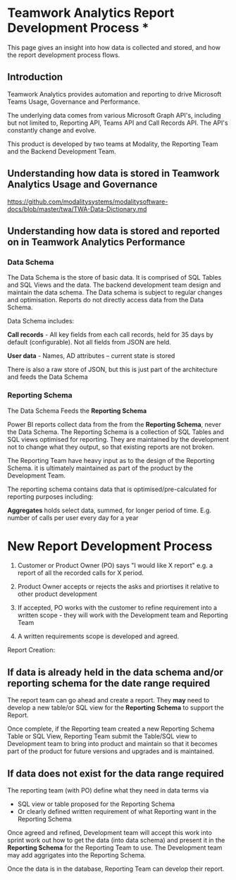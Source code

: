 

# Teamwork Analytics Report Development Process *

This page gives an insight into how data is collected and stored, and how the report development process flows.

## Introduction

Teamwork Analytics provides automation and reporting to drive Microsoft Teams Usage, Governance and Performance. 

The underlying data comes from various Microsoft Graph API's, including but not limited to, Reporting API, Teams API and Call Records API. 
The API's constantly change and evolve.

This product is developed by two teams at Modality, the Reporting Team and the Backend Development Team.


## Understanding how data is stored in Teamwork Analytics Usage and Governance

https://github.com/modalitysystems/modalitysoftware-docs/blob/master/twa/TWA-Data-Dictionary.md


## Understanding how data is stored and reported on in Teamwork Analytics Performance


### Data Schema

The Data Schema is the store of basic data. It is comprised of SQL Tables and SQL Views and the data. The backend development team design and maintain the data schema. The Data schema is subject to regular changes and optimisation. Reports do not directly access data from the Data Schema.

Data Schema includes:

**Call records** - All key fields from each call records, held for 35 days by default (configurable). Not all fields from JSON are held.

**User data** - Names, AD attributes – current state is stored

There is also a raw store of JSON, but this is just part of the architecture and feeds the Data Schema


### Reporting Schema

The Data Schema Feeds the **Reporting Schema**

Power BI reports collect data from the from the **Reporting Schema**, never the Data Schema. The Reporting Schema is a collection of SQL Tables and SQL views optimised for reporting. They are maintained by the development not to change what they output, so that existing reports are not broken.

The Reporting Team have heavy input as to the design of the Reporting Schema. it is ultimately maintained as part of the product by the Development Team.

The reporting schema contains data that is optimised/pre-calculated for reporting purposes including:

**Aggregates** holds select data, summed, for longer period of time. E.g. number of calls per user every day for a year 


# New Report Development Process

1.	Customer or Product Owner (PO) says "I would like X report" e.g. a report of all the recorded calls for X period. 

2. Product Owner accepts or rejects the asks and priortises it relative to other product development

3. If accepted, PO works with the customer to refine requirement into a written scope - they will work with the Development team and Reporting Team

4. A written requirements scope is developed and agreed.

Report Creation:

## **If data is already held in the data schema and/or reporting schema for the date range required** 

The report team can go ahead and create a report. They **may** need to develop a new table/or SQL view for the **Reporting Schema** to support the Report. 

Once complete, if the Reporting team created a new Reporting Schema Table or SQL View, Reporting Team submit the Table/SQL view to Development team to bring into product and maintain so that it becomes part of the product for future versions and upgrades and is maintained.

## **If data does not exist for the data range required** 

The reporting team (with PO) define what they need in data terms via  
-	SQL view or table proposed for the Reporting Schema
-	Or clearly defined written requirement of what Reporting want in the Reporting Schema

Once agreed and refined, Development team will accept this work into sprint work out how to get the data (into data schema) and present it in the **Reporting Schema** for the Reporting Team to use. The Development team may add aggrigates into the Reporting Schema.

Once the data is in the database, Reporting Team can develop their report.






